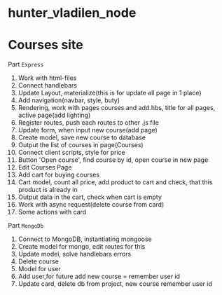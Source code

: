 # hunter_vladilen_node

# Courses site

Part `Express`

1.  Work with html-files
2.  Connect handlebars
3.  Update Layout, materialize(this is for update all page in 1 place)
4.  Add navigation(navbar, style, buty)
5.  Rendering, work with pages courses and add.hbs, title for all pages, active page(add lighting)
6.  Register routes, push each routes to other .js file
7.  Update form, when input new course(add page)
8.  Create model, save new course to database
9.  Output the list of courses in page(Courses)
10. Connect client scripts, style for price
11. Button 'Open course', find course by id, open course in new page
12. Edit Courses Page
13. Add cart for buying courses
14. Cart model, count all price, add product to cart and check, that this product is already in
15. Output data in the cart, check when cart is empty
16. Work with async request(delete course from card)
17. Some actions with card

Part `MongoDb`

1. Connect to MongoDB, instantiating mongoose
2. Create model for mongo, edit routes for this
3. Update model, solve handlebars errors
4. Delete course
5. Model for user
6. Add user,for future add new course = remember user id
7. Update card, delete db from project, new course remember user id
